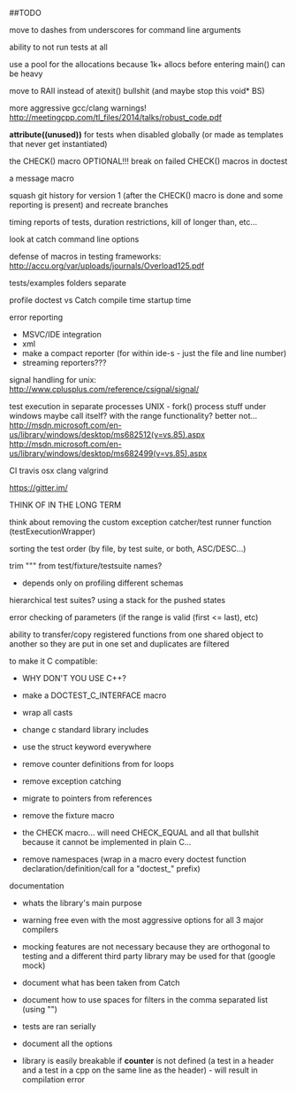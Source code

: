 ##TODO

move to dashes from underscores for command line arguments

ability to not run tests at all

use a pool for the allocations because 1k+ allocs before entering main() can be heavy

move to RAII instead of atexit() bullshit (and maybe stop this void* BS)

more aggressive gcc/clang warnings! http://meetingcpp.com/tl_files/2014/talks/robust_code.pdf





__attribute((unused))__ for tests when disabled globally (or made as templates that never get instantiated)





the CHECK() macro
    OPTIONAL!!! break on failed CHECK() macros in doctest

a message macro

squash git history for version 1 (after the CHECK() macro is done and some reporting is present) and recreate branches

timing reports of tests, duration restrictions, kill of longer than, etc...

look at catch command line options

defense of macros in testing frameworks: http://accu.org/var/uploads/journals/Overload125.pdf

tests/examples folders separate

profile doctest vs Catch
    compile time
    startup time

error reporting
- MSVC/IDE integration
- xml
- make a compact reporter (for within ide-s - just the file and line number)
- streaming reporters???

signal handling for unix: http://www.cplusplus.com/reference/csignal/signal/

test execution in separate processes
    UNIX - fork()
    process stuff under windows
        maybe call itself? with the range functionality? better not...
        http://msdn.microsoft.com/en-us/library/windows/desktop/ms682512(v=vs.85).aspx
        http://msdn.microsoft.com/en-us/library/windows/desktop/ms682499(v=vs.85).aspx

CI
    travis
        osx
        clang
        valgrind

https://gitter.im/

THINK OF IN THE LONG TERM

think about removing the custom exception catcher/test runner function (testExecutionWrapper)

sorting the test order (by file, by test suite, or both, ASC/DESC...)

trim "\"" from test/fixture/testsuite names?

- depends only on profiling different schemas
    
hierarchical test suites? using a stack for the pushed states

error checking of parameters (if the range is valid (first <= last), etc)

ability to transfer/copy registered functions from one shared object to another so they are put in one set and duplicates are filtered

to make it C compatible:

- WHY DON'T YOU USE C++?

- make a DOCTEST_C_INTERFACE macro

- wrap all casts

- change c standard library includes

- use the struct keyword everywhere

- remove counter definitions from for loops

- remove exception catching

- migrate to pointers from references

- remove the fixture macro

- the CHECK macro... will need CHECK_EQUAL and all that bullshit because it cannot be implemented in plain C...

- remove namespaces (wrap in a macro every doctest function declaration/definition/call for a "doctest_" prefix)

documentation

- whats the library's main purpose

- warning free even with the most aggressive options for all 3 major compilers

- mocking features are not necessary because they are orthogonal to testing and a different third party library may be used for that (google
 mock)
 
- document what has been taken from Catch

- document how to use spaces for filters in the comma separated list (using "")

- tests are ran serially

- document all the options

- library is easily breakable if __counter__ is not defined (a test in a header and a test in a cpp on the same line as the header) - will result in compilation error


